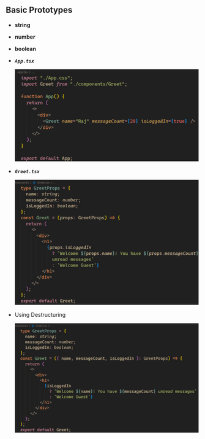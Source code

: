 ## Basic Prototypes
- **string**
- **number**
- **boolean**

- ***`App.tsx`***

  ![image](react-typescript/images/image-8.png)

- ***`Greet.tsx`***


  ![image](images/image-9.png)

- Using Destructuring

  ![image](images/image-10.png)